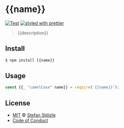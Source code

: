 # {{name}}

[![Test](https://github.com/stoe/{{name}}/workflows/Test/badge.svg)](https://github.com/stoe/{{name}}/actions?query=workflow%3ATest) [![styled with prettier](https://img.shields.io/badge/styled_with-prettier-ff69b4.svg)](https://github.com/prettier/prettier)

> {{description}}

## Install

```sh
$ npm install {{name}}
```

## Usage

```js
const {{_ "camelCase" name}} = require('{{name}}');
```

## License

- [MIT](./license) © [Stefan Stölzle](https://github.com/stoe)
- [Code of Conduct](./.github/code_of_conduct.md)
